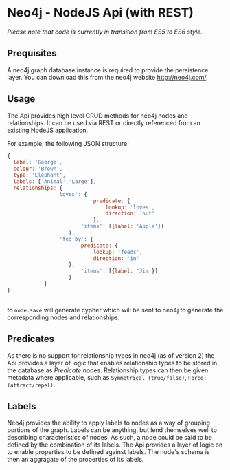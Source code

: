 ﻿# Neo4j - NodeJS Api (with REST)

*Please note that code is currently in transition from ES5 to ES6 style.*

## Prequisites

A neo4j graph database instance is required to provide the persistence layer. You can download this from the neo4j website http://neo4j.com/.

## Usage

The Api provides high level CRUD methods for neo4j nodes and relationships. It can be used via REST or directly referenced from an existing NodeJS application.

For example, the following JSON structure:

```javascript
{ 
  label: 'George', 
  colour: 'Brown', 
  type: 'Elephant', 
  labels: ['Animal','Large'],
  relationships: {
                'loves': {
                            predicate: {
                                lookup: 'loves',
                                direction: 'out'
                            },
                        'items': [{label: 'Apple'}]
                    },
                 'fed by': {
                        predicate: {
                            lookup: 'feeds',
                            direction: 'in'
                    },
                        'items': [{label: 'Jim'}]
                    }
            }
}
            
```

 to ``node.save`` will generate cypher which will be sent to neo4j to generate the corresponding nodes and relationships.

## Predicates

As there is no support for relationship types in neo4j (as of version 2) the Api provides a layer of logic that enables relationship types to be stored in the database as *Predicate* nodes. Relationship types can then be given metadata where applicable, such as ``Symmetrical (true/false)``, ``Force: (attract/repel)``.

## Labels

Neo4j provides the ability to apply labels to nodes as a way of grouping portions of the graph. Labels can be anything, but lend themselves well to describing characteristics of nodes. As such, a node could be said to be defined by the combination of its labels. The Api provides a layer of logic on to enable properties to be defined against labels. The node's schema is then an aggragate of the properties of its labels.